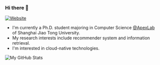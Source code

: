 ### Hi there 👋

<!--
**qinjr/qinjr** is a ✨ _special_ ✨ repository because its `README.md` (this file) appears on your GitHub profile.

Here are some ideas to get you started:

- 🔭 I’m currently working on ...
- 🌱 I’m currently learning ...
- 👯 I’m looking to collaborate on ...
- 🤔 I’m looking for help with ...
- 💬 Ask me about ...
- 📫 How to reach me: ...
- 😄 Pronouns: ...
- ⚡ Fun fact: ...
-->

[![Website](http://img.shields.io/badge/jiaruiqin.me-FF4088?style=flat-square&logo=Hugo&logoColor=white&link=https://jiaruiqin.me)](https://jiaruiqin.me)

- I'm currently a Ph.D. student majoring in Computer Science [@ApexLab](https://apex.sjtu.edu.cn/) of Shanghai Jiao Tong University.
- My research interests include recommender system and information retrieval.
- I'm interested in cloud-native technologies.

![My GitHub Stats](https://github-readme-stats.vercel.app/api?username=qinjr&show_icons=true&theme=graywhite)
